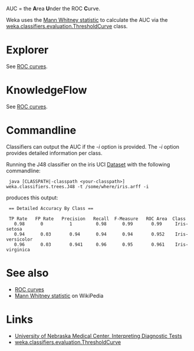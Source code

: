 AUC = the **A**rea **U**nder the ROC **C**urve. 

Weka uses the [Mann Whitney statistic](http://en.wikipedia.org/wiki/Mann-Whitney_U) to calculate the AUC via the [weka.classifiers.evaluation.ThresholdCurve](http://weka.sourceforge.net/doc.dev/weka/classifiers/evaluation/ThresholdCurve.html) class.

# Explorer
See [ROC curves](roc_curves.md).

# KnowledgeFlow
See [ROC curves](roc_curves.md).

# Commandline
Classifiers can output the AUC if the *-i* option is provided. The *-i* option provides detailed information per class. 

Running the J48 classifier on the iris UCI [Dataset](datasets.md) with the following commandline:

```
 java [CLASSPATH|-classpath <your-classpath>] weka.classifiers.trees.J48 -t /some/where/iris.arff -i
```

produces this output:

```
 == Detailed Accuracy By Class ==
 
 TP Rate   FP Rate   Precision   Recall  F-Measure   ROC Area  Class
   0.98      0          1         0.98      0.99       0.99     Iris-setosa
   0.94      0.03       0.94      0.94      0.94       0.952    Iris-versicolor
   0.96      0.03       0.941     0.96      0.95       0.961    Iris-virginica
```

# See also
* [ROC curves](roc_curves.md)
* [Mann Whitney statistic](http://en.wikipedia.org/wiki/Mann-Whitney_U) on WikiPedia

# Links
* [University of Nebraska Medical Center, Interpreting Diagnostic Tests](http://gim.unmc.edu/dxtests/roc3.htm)
* [weka.classifiers.evaluation.ThresholdCurve](http://weka.sourceforge.net/doc.dev/weka/classifiers/evaluation/ThresholdCurve.html)

